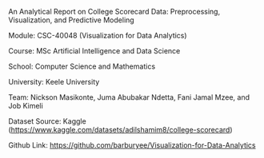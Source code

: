 An Analytical Report on College Scorecard Data: Preprocessing, Visualization, and Predictive Modeling

Module: CSC-40048 (Visualization for Data Analytics)

Course: MSc Artificial Intelligence and Data Science

School: Computer Science and Mathematics

University: Keele University

Team: Nickson Masikonte, Juma Abubakar Ndetta, 
Fani Jamal Mzee, and Job Kimeli


Dataset Source: Kaggle (https://www.kaggle.com/datasets/adilshamim8/college-scorecard) 

Github Link: https://github.com/barburyee/Visualization-for-Data-Analytics

